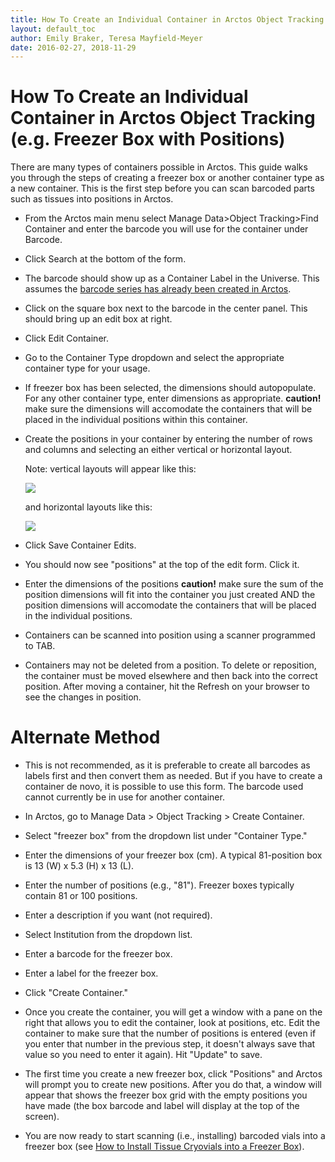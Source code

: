 ```yaml
---
title: How To Create an Individual Container in Arctos Object Tracking
layout: default_toc
author: Emily Braker, Teresa Mayfield-Meyer
date: 2016-02-27, 2018-11-29
---
```


# How To Create an Individual Container in Arctos Object Tracking (e.g. Freezer Box with Positions)

There are many types of containers possible in Arctos. This guide walks you through the steps of creating a freezer box or another container type as a new container. This is the first step before you can scan barcoded parts such as tissues into positions in Arctos.

* From the Arctos main menu select Manage Data>Object Tracking>Find Container and enter the barcode you will use for the container under Barcode. 
* Click Search at the bottom of the form.
* The barcode should show up as a Container Label in the Universe. This assumes the [barcode series has already been created in Arctos](/how_to/How-to-Start-Object-Tracking.html).
* Click on the square box next to the barcode in the center panel. This should bring up an edit box at right.
* Click Edit Container.
* Go to the Container Type dropdown and select the appropriate container type for your usage.
* If freezer box has been selected, the dimensions should autopopulate. For any other container type, enter dimensions as appropriate. **caution!** make sure the dimensions will accomodate the containers that will be placed in the individual positions within this container.
* Create the positions in your container by entering the number of rows and columns and selecting an either vertical or horizontal layout.
  
  Note: vertical layouts will appear like this:
  
  ![](https://raw.githubusercontent.com/ArctosDB/documentation-wiki/gh-pages/tutorial_images/Vertical_orientation.JPG)
  
  and horizontal layouts like this:
  
  ![](https://raw.githubusercontent.com/ArctosDB/documentation-wiki/gh-pages/tutorial_images/Horizontal_orientation.JPG)
  
* Click Save Container Edits.
* You should now see "positions" at the top of the edit form. Click it.
* Enter the dimensions of the positions **caution!** make sure the sum of the position dimensions will fit into the container you just created AND the position dimensions will accomodate the containers that will be placed in the individual positions.
* Containers can be scanned into position using a scanner programmed to TAB.
* Containers may not be deleted from a position. To delete or reposition, the container must be moved elsewhere and then back into the correct position.  After moving a container, hit the Refresh on your browser to see the changes in position.


# Alternate Method
* This is not recommended, as it is preferable to create all barcodes as labels first and then convert them as needed. But if you have to create a container de novo, it is possible to use this form. The barcode used cannot currently be in use for another container. 

* In Arctos, go to Manage Data > Object Tracking > Create Container.

* Select "freezer box" from the dropdown list under "Container Type."

* Enter the dimensions of your freezer box (cm). A typical 81-position box is 13 (W) x 5.3 (H) x 13 (L).

* Enter the number of positions (e.g., "81"). Freezer boxes typically contain 81 or 100 positions.

* Enter a description if you want (not required).

* Select Institution from the dropdown list.

* Enter a barcode for the freezer box.

* Enter a label for the freezer box.

* Click "Create Container."

* Once you create the container, you will get a window with a pane on the right that allows you to edit the container, look at positions, etc. Edit the container to make sure that the number of positions is entered (even if you enter that number in the previous step, it doesn't always save that value so you need to enter it again). Hit "Update" to save.

* The first time you create a new freezer box, click "Positions" and Arctos will prompt you to create new positions. After you do that, a window will appear that shows the freezer box grid with the empty positions you have made (the box barcode and label will display at the top of the screen).

* You are now ready to start scanning (i.e., installing) barcoded vials into a freezer box (see [How to Install Tissue Cryovials into a Freezer Box](https://arctosdb.github.io/documentation-wiki/how_to/How-to-Install-Tissue-Cryovials-Into-a-Freezer-Box.html)).
